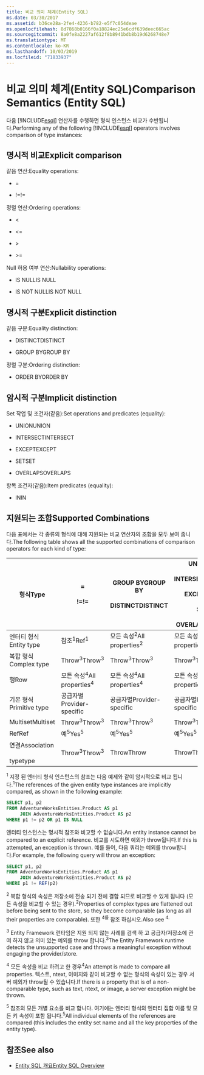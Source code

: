 ```yaml
---
title: 비교 의미 체계(Entity SQL)
ms.date: 03/30/2017
ms.assetid: b36ce28a-2fe4-4236-b782-e5f7c054deae
ms.openlocfilehash: 8d7868b0166f0a18824ec25e6cdf639deec665ac
ms.sourcegitcommit: 8a0fe8a2227af612f8b8941bdb8b19d6268748e7
ms.translationtype: MT
ms.contentlocale: ko-KR
ms.lasthandoff: 10/03/2019
ms.locfileid: "71833937"
---
```

# <a name="comparison-semantics-entity-sql"></a><span data-ttu-id="2428a-102">비교 의미 체계(Entity SQL)</span><span class="sxs-lookup"><span data-stu-id="2428a-102">Comparison Semantics (Entity SQL)</span></span>
<span data-ttu-id="2428a-103">다음 [!INCLUDE[esql](../../../../../../includes/esql-md.md)] 연산자를 수행하면 형식 인스턴스 비교가 수반됩니다.</span><span class="sxs-lookup"><span data-stu-id="2428a-103">Performing any of the following [!INCLUDE[esql](../../../../../../includes/esql-md.md)] operators involves comparison of type instances:</span></span>  
  
## <a name="explicit-comparison"></a><span data-ttu-id="2428a-104">명시적 비교</span><span class="sxs-lookup"><span data-stu-id="2428a-104">Explicit comparison</span></span>  
 <span data-ttu-id="2428a-105">같음 연산:</span><span class="sxs-lookup"><span data-stu-id="2428a-105">Equality operations:</span></span>  
  
- =  
  
- <span data-ttu-id="2428a-106">!=</span><span class="sxs-lookup"><span data-stu-id="2428a-106">!=</span></span>  
  
 <span data-ttu-id="2428a-107">정렬 연산:</span><span class="sxs-lookup"><span data-stu-id="2428a-107">Ordering operations:</span></span>  
  
- <  
  
- \<=  
  
- \>  
  
- \>=  
  
 <span data-ttu-id="2428a-108">Null 허용 여부 연산:</span><span class="sxs-lookup"><span data-stu-id="2428a-108">Nullability operations:</span></span>  
  
- <span data-ttu-id="2428a-109">IS NULL</span><span class="sxs-lookup"><span data-stu-id="2428a-109">IS NULL</span></span>  
  
- <span data-ttu-id="2428a-110">IS NOT NULL</span><span class="sxs-lookup"><span data-stu-id="2428a-110">IS NOT NULL</span></span>  
  
## <a name="explicit-distinction"></a><span data-ttu-id="2428a-111">명시적 구분</span><span class="sxs-lookup"><span data-stu-id="2428a-111">Explicit distinction</span></span>  
 <span data-ttu-id="2428a-112">같음 구분:</span><span class="sxs-lookup"><span data-stu-id="2428a-112">Equality distinction:</span></span>  
  
- <span data-ttu-id="2428a-113">DISTINCT</span><span class="sxs-lookup"><span data-stu-id="2428a-113">DISTINCT</span></span>  
  
- <span data-ttu-id="2428a-114">GROUP BY</span><span class="sxs-lookup"><span data-stu-id="2428a-114">GROUP BY</span></span>  
  
 <span data-ttu-id="2428a-115">정렬 구분:</span><span class="sxs-lookup"><span data-stu-id="2428a-115">Ordering distinction:</span></span>  
  
- <span data-ttu-id="2428a-116">ORDER BY</span><span class="sxs-lookup"><span data-stu-id="2428a-116">ORDER BY</span></span>  
  
## <a name="implicit-distinction"></a><span data-ttu-id="2428a-117">암시적 구분</span><span class="sxs-lookup"><span data-stu-id="2428a-117">Implicit distinction</span></span>  
 <span data-ttu-id="2428a-118">Set 작업 및 조건자(같음):</span><span class="sxs-lookup"><span data-stu-id="2428a-118">Set operations and predicates (equality):</span></span>  
  
- <span data-ttu-id="2428a-119">UNION</span><span class="sxs-lookup"><span data-stu-id="2428a-119">UNION</span></span>  
  
- <span data-ttu-id="2428a-120">INTERSECT</span><span class="sxs-lookup"><span data-stu-id="2428a-120">INTERSECT</span></span>  
  
- <span data-ttu-id="2428a-121">EXCEPT</span><span class="sxs-lookup"><span data-stu-id="2428a-121">EXCEPT</span></span>  
  
- <span data-ttu-id="2428a-122">SET</span><span class="sxs-lookup"><span data-stu-id="2428a-122">SET</span></span>  
  
- <span data-ttu-id="2428a-123">OVERLAPS</span><span class="sxs-lookup"><span data-stu-id="2428a-123">OVERLAPS</span></span>  
  
 <span data-ttu-id="2428a-124">항목 조건자(같음):</span><span class="sxs-lookup"><span data-stu-id="2428a-124">Item predicates (equality):</span></span>  
  
- <span data-ttu-id="2428a-125">IN</span><span class="sxs-lookup"><span data-stu-id="2428a-125">IN</span></span>  
  
## <a name="supported-combinations"></a><span data-ttu-id="2428a-126">지원되는 조합</span><span class="sxs-lookup"><span data-stu-id="2428a-126">Supported Combinations</span></span>  
 <span data-ttu-id="2428a-127">다음 표에서는 각 종류의 형식에 대해 지원되는 비교 연산자의 조합을 모두 보여 줍니다.</span><span class="sxs-lookup"><span data-stu-id="2428a-127">The following table shows all the supported combinations of comparison operators for each kind of type:</span></span>  
  
|<span data-ttu-id="2428a-128">**형식**</span><span class="sxs-lookup"><span data-stu-id="2428a-128">**Type**</span></span>|**=**<br /><br /> <span data-ttu-id="2428a-129">**\!=**</span><span class="sxs-lookup"><span data-stu-id="2428a-129">**!=**</span></span>|<span data-ttu-id="2428a-130">**GROUP BY**</span><span class="sxs-lookup"><span data-stu-id="2428a-130">**GROUP BY**</span></span><br /><br /> <span data-ttu-id="2428a-131">**DISTINCT**</span><span class="sxs-lookup"><span data-stu-id="2428a-131">**DISTINCT**</span></span>|<span data-ttu-id="2428a-132">**UNION**</span><span class="sxs-lookup"><span data-stu-id="2428a-132">**UNION**</span></span><br /><br /> <span data-ttu-id="2428a-133">**INTERSECT**</span><span class="sxs-lookup"><span data-stu-id="2428a-133">**INTERSECT**</span></span><br /><br /> <span data-ttu-id="2428a-134">**EXCEPT**</span><span class="sxs-lookup"><span data-stu-id="2428a-134">**EXCEPT**</span></span><br /><br /> <span data-ttu-id="2428a-135">**SET**</span><span class="sxs-lookup"><span data-stu-id="2428a-135">**SET**</span></span><br /><br /> <span data-ttu-id="2428a-136">**OVERLAPS**</span><span class="sxs-lookup"><span data-stu-id="2428a-136">**OVERLAPS**</span></span>|<span data-ttu-id="2428a-137">**IN**</span><span class="sxs-lookup"><span data-stu-id="2428a-137">**IN**</span></span>|<span data-ttu-id="2428a-138">**<   <=**</span><span class="sxs-lookup"><span data-stu-id="2428a-138">**<   <=**</span></span><br /><br /> <span data-ttu-id="2428a-139">**>   >=**</span><span class="sxs-lookup"><span data-stu-id="2428a-139">**>   >=**</span></span>|<span data-ttu-id="2428a-140">**ORDER BY**</span><span class="sxs-lookup"><span data-stu-id="2428a-140">**ORDER BY**</span></span>|<span data-ttu-id="2428a-141">**IS NULL**</span><span class="sxs-lookup"><span data-stu-id="2428a-141">**IS NULL**</span></span><br /><br /> <span data-ttu-id="2428a-142">**NULL이 아님**</span><span class="sxs-lookup"><span data-stu-id="2428a-142">**IS NOT NULL**</span></span>|  
|-|-|-|-|-|-|-|-|  
|<span data-ttu-id="2428a-143">엔터티 형식</span><span class="sxs-lookup"><span data-stu-id="2428a-143">Entity type</span></span>|<span data-ttu-id="2428a-144">참조<sup>1</sup></span><span class="sxs-lookup"><span data-stu-id="2428a-144">Ref<sup>1</sup></span></span>|<span data-ttu-id="2428a-145">모든 속성<sup>2</sup></span><span class="sxs-lookup"><span data-stu-id="2428a-145">All properties<sup>2</sup></span></span>|<span data-ttu-id="2428a-146">모든 속성<sup>2</sup></span><span class="sxs-lookup"><span data-stu-id="2428a-146">All properties<sup>2</sup></span></span>|<span data-ttu-id="2428a-147">모든 속성<sup>2</sup></span><span class="sxs-lookup"><span data-stu-id="2428a-147">All properties<sup>2</sup></span></span>|<span data-ttu-id="2428a-148">Throw<sup>3</sup></span><span class="sxs-lookup"><span data-stu-id="2428a-148">Throw<sup>3</sup></span></span>|<span data-ttu-id="2428a-149">Throw<sup>3</sup></span><span class="sxs-lookup"><span data-stu-id="2428a-149">Throw<sup>3</sup></span></span>|<span data-ttu-id="2428a-150">참조<sup>1</sup></span><span class="sxs-lookup"><span data-stu-id="2428a-150">Ref<sup>1</sup></span></span>|  
|<span data-ttu-id="2428a-151">복합 형식</span><span class="sxs-lookup"><span data-stu-id="2428a-151">Complex type</span></span>|<span data-ttu-id="2428a-152">Throw<sup>3</sup></span><span class="sxs-lookup"><span data-stu-id="2428a-152">Throw<sup>3</sup></span></span>|<span data-ttu-id="2428a-153">Throw<sup>3</sup></span><span class="sxs-lookup"><span data-stu-id="2428a-153">Throw<sup>3</sup></span></span>|<span data-ttu-id="2428a-154">Throw<sup>3</sup></span><span class="sxs-lookup"><span data-stu-id="2428a-154">Throw<sup>3</sup></span></span>|<span data-ttu-id="2428a-155">Throw<sup>3</sup></span><span class="sxs-lookup"><span data-stu-id="2428a-155">Throw<sup>3</sup></span></span>|<span data-ttu-id="2428a-156">Throw<sup>3</sup></span><span class="sxs-lookup"><span data-stu-id="2428a-156">Throw<sup>3</sup></span></span>|<span data-ttu-id="2428a-157">Throw<sup>3</sup></span><span class="sxs-lookup"><span data-stu-id="2428a-157">Throw<sup>3</sup></span></span>|<span data-ttu-id="2428a-158">Throw<sup>3</sup></span><span class="sxs-lookup"><span data-stu-id="2428a-158">Throw<sup>3</sup></span></span>|  
|<span data-ttu-id="2428a-159">행</span><span class="sxs-lookup"><span data-stu-id="2428a-159">Row</span></span>|<span data-ttu-id="2428a-160">모든 속성<sup>4</sup></span><span class="sxs-lookup"><span data-stu-id="2428a-160">All properties<sup>4</sup></span></span>|<span data-ttu-id="2428a-161">모든 속성<sup>4</sup></span><span class="sxs-lookup"><span data-stu-id="2428a-161">All properties<sup>4</sup></span></span>|<span data-ttu-id="2428a-162">모든 속성<sup>4</sup></span><span class="sxs-lookup"><span data-stu-id="2428a-162">All properties<sup>4</sup></span></span>|<span data-ttu-id="2428a-163">Throw<sup>3</sup></span><span class="sxs-lookup"><span data-stu-id="2428a-163">Throw<sup>3</sup></span></span>|<span data-ttu-id="2428a-164">Throw<sup>3</sup></span><span class="sxs-lookup"><span data-stu-id="2428a-164">Throw<sup>3</sup></span></span>|<span data-ttu-id="2428a-165">모든 속성<sup>4</sup></span><span class="sxs-lookup"><span data-stu-id="2428a-165">All properties<sup>4</sup></span></span>|<span data-ttu-id="2428a-166">Throw<sup>3</sup></span><span class="sxs-lookup"><span data-stu-id="2428a-166">Throw<sup>3</sup></span></span>|  
|<span data-ttu-id="2428a-167">기본 형식</span><span class="sxs-lookup"><span data-stu-id="2428a-167">Primitive type</span></span>|<span data-ttu-id="2428a-168">공급자별</span><span class="sxs-lookup"><span data-stu-id="2428a-168">Provider-specific</span></span>|<span data-ttu-id="2428a-169">공급자별</span><span class="sxs-lookup"><span data-stu-id="2428a-169">Provider-specific</span></span>|<span data-ttu-id="2428a-170">공급자별</span><span class="sxs-lookup"><span data-stu-id="2428a-170">Provider-specific</span></span>|<span data-ttu-id="2428a-171">공급자별</span><span class="sxs-lookup"><span data-stu-id="2428a-171">Provider-specific</span></span>|<span data-ttu-id="2428a-172">공급자별</span><span class="sxs-lookup"><span data-stu-id="2428a-172">Provider-specific</span></span>|<span data-ttu-id="2428a-173">공급자별</span><span class="sxs-lookup"><span data-stu-id="2428a-173">Provider-specific</span></span>|<span data-ttu-id="2428a-174">공급자별</span><span class="sxs-lookup"><span data-stu-id="2428a-174">Provider-specific</span></span>|  
|<span data-ttu-id="2428a-175">Multiset</span><span class="sxs-lookup"><span data-stu-id="2428a-175">Multiset</span></span>|<span data-ttu-id="2428a-176">Throw<sup>3</sup></span><span class="sxs-lookup"><span data-stu-id="2428a-176">Throw<sup>3</sup></span></span>|<span data-ttu-id="2428a-177">Throw<sup>3</sup></span><span class="sxs-lookup"><span data-stu-id="2428a-177">Throw<sup>3</sup></span></span>|<span data-ttu-id="2428a-178">Throw<sup>3</sup></span><span class="sxs-lookup"><span data-stu-id="2428a-178">Throw<sup>3</sup></span></span>|<span data-ttu-id="2428a-179">Throw<sup>3</sup></span><span class="sxs-lookup"><span data-stu-id="2428a-179">Throw<sup>3</sup></span></span>|<span data-ttu-id="2428a-180">Throw<sup>3</sup></span><span class="sxs-lookup"><span data-stu-id="2428a-180">Throw<sup>3</sup></span></span>|<span data-ttu-id="2428a-181">Throw<sup>3</sup></span><span class="sxs-lookup"><span data-stu-id="2428a-181">Throw<sup>3</sup></span></span>|<span data-ttu-id="2428a-182">Throw<sup>3</sup></span><span class="sxs-lookup"><span data-stu-id="2428a-182">Throw<sup>3</sup></span></span>|  
|<span data-ttu-id="2428a-183">Ref</span><span class="sxs-lookup"><span data-stu-id="2428a-183">Ref</span></span>|<span data-ttu-id="2428a-184">예<sup>5</sup></span><span class="sxs-lookup"><span data-stu-id="2428a-184">Yes<sup>5</sup></span></span>|<span data-ttu-id="2428a-185">예<sup>5</sup></span><span class="sxs-lookup"><span data-stu-id="2428a-185">Yes<sup>5</sup></span></span>|<span data-ttu-id="2428a-186">예<sup>5</sup></span><span class="sxs-lookup"><span data-stu-id="2428a-186">Yes<sup>5</sup></span></span>|<span data-ttu-id="2428a-187">예<sup>5</sup></span><span class="sxs-lookup"><span data-stu-id="2428a-187">Yes<sup>5</sup></span></span>|<span data-ttu-id="2428a-188">Throw</span><span class="sxs-lookup"><span data-stu-id="2428a-188">Throw</span></span>|<span data-ttu-id="2428a-189">Throw</span><span class="sxs-lookup"><span data-stu-id="2428a-189">Throw</span></span>|<span data-ttu-id="2428a-190">예<sup>5</sup></span><span class="sxs-lookup"><span data-stu-id="2428a-190">Yes<sup>5</sup></span></span>|  
|<span data-ttu-id="2428a-191">연결</span><span class="sxs-lookup"><span data-stu-id="2428a-191">Association</span></span><br /><br /> <span data-ttu-id="2428a-192">type</span><span class="sxs-lookup"><span data-stu-id="2428a-192">type</span></span>|<span data-ttu-id="2428a-193">Throw<sup>3</sup></span><span class="sxs-lookup"><span data-stu-id="2428a-193">Throw<sup>3</sup></span></span>|<span data-ttu-id="2428a-194">Throw</span><span class="sxs-lookup"><span data-stu-id="2428a-194">Throw</span></span>|<span data-ttu-id="2428a-195">Throw</span><span class="sxs-lookup"><span data-stu-id="2428a-195">Throw</span></span>|<span data-ttu-id="2428a-196">Throw</span><span class="sxs-lookup"><span data-stu-id="2428a-196">Throw</span></span>|<span data-ttu-id="2428a-197">Throw<sup>3</sup></span><span class="sxs-lookup"><span data-stu-id="2428a-197">Throw<sup>3</sup></span></span>|<span data-ttu-id="2428a-198">Throw<sup>3</sup></span><span class="sxs-lookup"><span data-stu-id="2428a-198">Throw<sup>3</sup></span></span>|<span data-ttu-id="2428a-199">Throw<sup>3</sup></span><span class="sxs-lookup"><span data-stu-id="2428a-199">Throw<sup>3</sup></span></span>|  
  
 <span data-ttu-id="2428a-200"><sup>1</sup> 지정 된 엔터티 형식 인스턴스의 참조는 다음 예제와 같이 암시적으로 비교 됩니다.</span><span class="sxs-lookup"><span data-stu-id="2428a-200"><sup>1</sup>The references of the given entity type instances are implicitly compared, as shown in the following example:</span></span>  
  
```sql  
SELECT p1, p2   
FROM AdventureWorksEntities.Product AS p1   
     JOIN AdventureWorksEntities.Product AS p2   
WHERE p1 != p2 OR p1 IS NULL  
```  
  
 <span data-ttu-id="2428a-201">엔터티 인스턴스는 명시적 참조와 비교할 수 없습니다.</span><span class="sxs-lookup"><span data-stu-id="2428a-201">An entity instance cannot be compared to an explicit reference.</span></span> <span data-ttu-id="2428a-202">비교를 시도하면 예외가 throw됩니다.</span><span class="sxs-lookup"><span data-stu-id="2428a-202">If this is attempted, an exception is thrown.</span></span> <span data-ttu-id="2428a-203">예를 들어, 다음 쿼리는 예외를 throw합니다.</span><span class="sxs-lookup"><span data-stu-id="2428a-203">For example, the following query will throw an exception:</span></span>  
  
```sql  
SELECT p1, p2   
FROM AdventureWorksEntities.Product AS p1   
     JOIN AdventureWorksEntities.Product AS p2   
WHERE p1 != REF(p2)  
```  
  
 <span data-ttu-id="2428a-204"><sup>2</sup> 복합 형식의 속성은 저장소에 전송 되기 전에 결합 되므로 비교할 수 있게 됩니다 (모든 속성을 비교할 수 있는 경우).</span><span class="sxs-lookup"><span data-stu-id="2428a-204"><sup>2</sup>Properties of complex types are flattened out before being sent to the store, so they become comparable (as long as all their properties are comparable).</span></span> <span data-ttu-id="2428a-205">또한 <sup>4를</sup> 참조 하십시오.</span><span class="sxs-lookup"><span data-stu-id="2428a-205">Also see <sup>4.</sup></span></span>  
  
 <span data-ttu-id="2428a-206"><sup>3</sup> Entity Framework 런타임은 지원 되지 않는 사례를 검색 하 고 공급자/저장소에 관여 하지 않고 의미 있는 예외를 throw 합니다.</span><span class="sxs-lookup"><span data-stu-id="2428a-206"><sup>3</sup>The Entity Framework runtime detects the unsupported case and throws a meaningful exception without engaging the provider/store.</span></span>  
  
 <span data-ttu-id="2428a-207"><sup>4</sup> 모든 속성을 비교 하려고 한 경우</span><span class="sxs-lookup"><span data-stu-id="2428a-207"><sup>4</sup>An attempt is made to compare all properties.</span></span> <span data-ttu-id="2428a-208">텍스트, ntext, 이미지와 같이 비교할 수 없는 형식의 속성이 있는 경우 서버 예외가 throw될 수 있습니다.</span><span class="sxs-lookup"><span data-stu-id="2428a-208">If there is a property that is of a non-comparable type, such as text, ntext, or image, a server exception might be thrown.</span></span>  
  
 <span data-ttu-id="2428a-209"><sup>5</sup> 참조의 모든 개별 요소를 비교 합니다. 여기에는 엔터티 형식의 엔터티 집합 이름 및 모든 키 속성이 포함 됩니다.</span><span class="sxs-lookup"><span data-stu-id="2428a-209"><sup>5</sup>All individual elements of the references are compared (this includes the entity set name and all the key properties of the entity type).</span></span>  
  
## <a name="see-also"></a><span data-ttu-id="2428a-210">참조</span><span class="sxs-lookup"><span data-stu-id="2428a-210">See also</span></span>

- [<span data-ttu-id="2428a-211">Entity SQL 개요</span><span class="sxs-lookup"><span data-stu-id="2428a-211">Entity SQL Overview</span></span>](entity-sql-overview.md)
